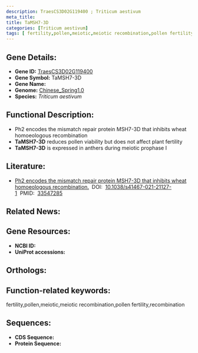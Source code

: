 ```yaml
---
description: TraesCS3D02G119400 ; Triticum aestivum
meta_title:
title: TaMSH7-3D
categories: [Triticum aestivum]
tags: [ fertility,pollen,meiotic,meiotic recombination,pollen fertility,recombination ]
---
```


## Gene Details:
- **Gene ID:**	[TraesCS3D02G119400]()
- **Gene Symbol:** TaMSH7-3D
- **Gene Name:** 
- **Genome:** [Chinese_Spring1.0]()
- **Species:** *Triticum aestivum*

## Functional Description:
   - Ph2 encodes the mismatch repair protein MSH7-3D that inhibits wheat homoeologous recombination
   - **TaMSH7-3D** reduces pollen viability but does not affect plant fertility
   - **TaMSH7-3D** is expressed in anthers during meiotic prophase I

## Literature:
   - [Ph2 encodes the mismatch repair protein MSH7-3D that inhibits wheat homoeologous recombination.]( https://www.nature.com/articles/s41467-021-21127-1)&nbsp;&nbsp;DOI:&nbsp;&nbsp;[10.1038/s41467-021-21127-1](https://www.nature.com/articles/s41467-021-21127-1)&nbsp;&nbsp;PMID:&nbsp;&nbsp;[33547285](https://pubmed.ncbi.nlm.nih.gov/33547285/)

## Related News:

## Gene Resources:
- **NCBI ID:** [](https://www.ncbi.nlm.nih.gov/gene/?term=)
- **UniProt accessions:** [](https://www.uniprot.org/uniprotkb//entry)

## Orthologs:

## Function-related keywords:
fertility,pollen,meiotic,meiotic recombination,pollen fertility,recombination

## Sequences:
- **CDS Sequence:**
- **Protein Sequence:**
